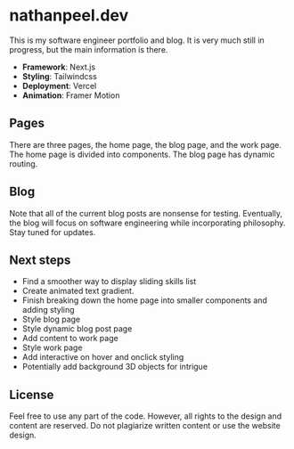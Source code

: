 
# nathanpeel.dev

This is my software engineer portfolio and blog. It is very much still in progress, but the main information is there. 
- **Framework**: Next.js
- **Styling**: Tailwindcss
- **Deployment**: Vercel
- **Animation**: Framer Motion

## Pages

There are three pages, the home page, the blog page, and the work page. The home page is divided into components. The blog page has dynamic routing. 

## Blog

Note that all of the current blog posts are nonsense for testing. Eventually, the blog will focus on software engineering while incorporating philosophy. Stay tuned for updates.

## Next steps

- Find a smoother way to display sliding skills list
- Create animated text gradient.
- Finish breaking down the home page into smaller components and adding styling
- Style blog page
- Style dynamic blog post page
- Add content to work page
- Style work page
- Add interactive on hover and onclick styling
- Potentially add background 3D objects for intrigue

## License

Feel free to use any part of the code. However, all rights to the design and content are reserved. Do not plagiarize written content or use the website design.
